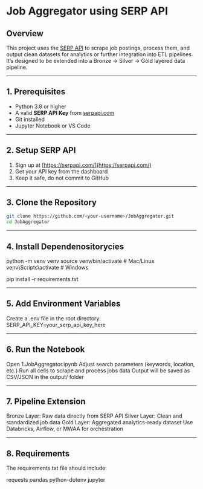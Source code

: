 # Job Aggregator using SERP API

## Overview
This project uses the [SERP API](https://serpapi.com/) to scrape job postings, process them, and output clean datasets for analytics or further integration into ETL pipelines. It’s designed to be extended into a Bronze → Silver → Gold layered data pipeline.

---

## 1. Prerequisites
- Python 3.8 or higher
- A valid **SERP API Key** from [serpapi.com](https://serpapi.com/)
- Git installed
- Jupyter Notebook or VS Code

---

## 2. Setup SERP API
1. Sign up at [https://serpapi.com/](https://serpapi.com/)
2. Get your API key from the dashboard  
3. Keep it safe, do not commit to GitHub

---

## 3. Clone the Repository
```bash
git clone https://github.com/<your-username>/JobAggregator.git
cd JobAggregator
```
---

## 4. Install Dependenositorycies
python -m venv venv
source venv/bin/activate     # Mac/Linux  
venv\Scripts\activate        # Windows  

pip install -r requirements.txt


---

## 5.  Add Environment Variables
Create a .env file in the root directory:
SERP_API_KEY=your_serp_api_key_here


---

## 6. Run the Notebook
Open 1.JobAggregator.ipynb
Adjust search parameters (keywords, location, etc.)
Run all cells to scrape and process jobs data
Output will be saved as CSV/JSON in the output/ folder

---

## 7. Pipeline Extension
Bronze Layer: Raw data directly from SERP API
Silver Layer: Clean and standardized job data
Gold Layer: Aggregated analytics-ready dataset
Use Databricks, Airflow, or MWAA for orchestration

---

## 8. Requirements 
The requirements.txt file should include:

requests
pandas
python-dotenv
jupyter

